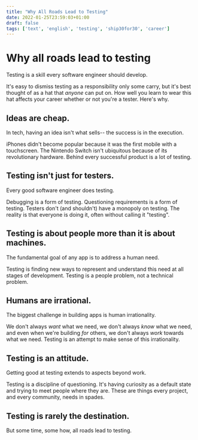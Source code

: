 ```yaml
---
title: "Why All Roads Lead to Testing"
date: 2022-01-25T23:59:03+01:00
draft: false
tags: ['text', 'english', 'testing', 'ship30for30', 'career']
---
```


# Why all roads lead to testing

Testing is a skill every software engineer should develop.

It's easy to dismiss testing as a responsibility only some carry, but it's best thought of as a hat that _anyone_ can put on. How well you learn to wear this hat affects your career whether or not you're a tester. Here's why.

## Ideas are cheap.

In tech, having an idea isn't what sells-- the success is in the execution.

iPhones didn't become popular because it was the first mobile with a touchscreen. The Nintendo Switch isn't ubiquitous because of its revolutionary hardware. Behind every successful product is a lot of testing.

## Testing isn't just for testers.

Every good software engineer does testing.

Debugging is a form of testing. Questioning requirements is a form of testing. Testers don't (and shouldn't) have a monopoly on testing. The reality is that everyone is doing it, often without calling it "testing".

## Testing is about people more than it is about machines.

The fundamental goal of any app is to address a human need.

Testing is finding new ways to represent and understand this need at all stages of development. Testing is a people problem, not a technical problem.

## Humans are irrational.

The biggest challenge in building apps is human irrationality.

We don't always _want_ what we need, we don't always _know_ what we need, and even when we're building _for_ others, we don't always _work_ towards what we need. Testing is an attempt to make sense of this irrationality.

## Testing is an attitude.

Getting good at testing extends to aspects beyond work.

Testing is a discipline of questioning. It's having curiosity as a default state and trying to meet people where they are. These are things every project, and every community, needs in spades.

## Testing is rarely the destination.

But some time, some how, all roads lead to testing.